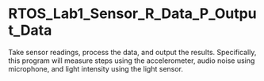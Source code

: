 # RTOS_Lab1_Sensor_R_Data_P_Output_Data
 Take sensor readings, process the data, and output the results.  Specifically, this program will measure steps using the accelerometer, audio noise using microphone, and light intensity using the light sensor.
